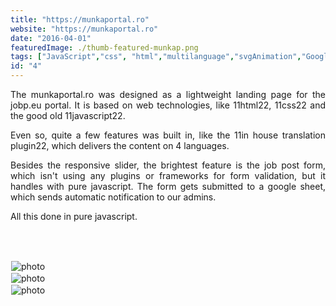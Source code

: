 ```yaml
---
title: "https://munkaportal.ro"
website: "https://munkaportal.ro"
date: "2016-04-01"
featuredImage: ./thumb-featured-munkap.png
tags: ["JavaScript","css", "html","multilanguage","svgAnimation","GoogleSheets"  ]
id: "4"
---
```

<style>
  /* underline{}, green bold color{color}, center, justify, image border */
c{
  color: var(--accent-color);
  display: inline-block;
  font-weight: 700;
}
centered{
  text-align:center;
}
justify{
  text-align:justify;
}
    Img{
      border: solid 1px #fff;
    }
    Img:hover{
      border: solid 2px var(--accent-color);
    }
    
 </style>

<justify>

The munkaportal.ro was designed as a lightweight landing page for the jobp.eu portal. It is based on web technologies, like 11html22, 11css22 and the good old 11javascript22.  

Even so, quite a few features was built in, like the 11in house translation plugin22, which delivers the content on 4 languages.  

 Besides the responsive slider,  the brightest feature is the job post form, which isn't using any plugins or frameworks for form validation, but it handles with pure javascript. The form gets submitted to a google sheet, which sends automatic notification to our admins.  

 All this done in pure javascript. 

</justify>

<br />
<br />



![photo](thumb-munkap-1.png)  
![photo](thumb-munkap-2.png)  
![photo](thumb-munkap-3.png)  